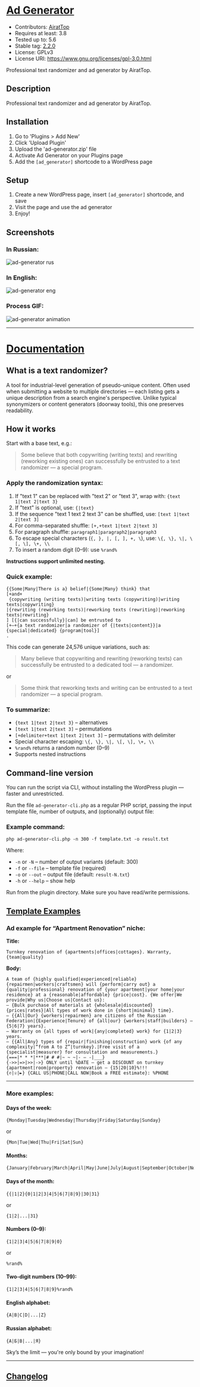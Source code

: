 # [Ad Generator](https://github.com/AiratTop/ad-generator)
* Contributors: [AiratTop](https://github.com/AiratTop)
* Requires at least: 3.8  
* Tested up to: 5.6  
* Stable tag: [2.2.0](https://github.com/AiratTop/ad-generator/releases/latest)  
* License: GPLv3  
* License URI: https://www.gnu.org/licenses/gpl-3.0.html  

Professional text randomizer and ad generator by AiratTop.

## Description

Professional text randomizer and ad generator by AiratTop.

## Installation

1. Go to 'Plugins > Add New'
2. Click 'Upload Plugin'
3. Upload the 'ad-generator.zip' file
4. Activate Ad Generator on your Plugins page
5. Add the `[ad_generator]` shortcode to a WordPress page

## Setup

1. Create a new WordPress page, insert `[ad_generator]` shortcode, and save
2. Visit the page and use the ad generator
3. Enjoy!

## Screenshots  
### In Russian:  
![ad-generator rus](https://user-images.githubusercontent.com/4050715/44120760-d26f5f34-a036-11e8-839a-da43067ff6a1.png)

### In English:  
![ad-generator eng](https://user-images.githubusercontent.com/4050715/44120977-97561f54-a037-11e8-9600-054306c0b98b.png)

### Process GIF:
![ad-generator animation](https://user-images.githubusercontent.com/4050715/44121069-eda8e5a8-a037-11e8-854d-3d6ac1cb5780.gif)

---

# [Documentation](https://github.com/AiratTop/ad-generator/wiki)

## What is a text randomizer?

A tool for industrial-level generation of pseudo-unique content. Often used when submitting a website to multiple directories — each listing gets a unique description from a search engine's perspective. Unlike typical synonymizers or content generators (doorway tools), this one preserves readability.

## How it works

Start with a base text, e.g.:

> Some believe that both copywriting (writing texts) and rewriting (reworking existing ones) can successfully be entrusted to a text randomizer — a special program.

### Apply the randomization syntax:
1. If "text 1" can be replaced with "text 2" or "text 3", wrap with: `{text 1|text 2|text 3}`
2. If "text" is optional, use: `{|text}`
3. If the sequence "text 1 text 2 text 3" can be shuffled, use: `[text 1|text 2|text 3]`
4. For comma-separated shuffle: `[+,+text 1|text 2|text 3]`
5. For paragraph shuffle: `paragraph1|paragraph2|paragraph3`
6. To escape special characters (`{, }, |, [, ], +, \`), use: `\{, \}, \|, \[, \], \+, \\`
7. To insert a random digit (0–9): use `%rand%`

**Instructions support unlimited nesting.**

### Quick example:
```
{{Some|Many|There is a} belief|{Some|Many} think} that 
[+and+ 
 {copywriting (writing texts)|writing texts (copywriting)|writing texts|copywriting}
|{rewriting (reworking texts)|reworking texts (rewriting)|reworking texts|rewriting}
] [{|can successfully}|can] be entrusted to 
[+–+{a text randomizer|a randomizer of {|texts|content}}|a {special|dedicated} {program|tool}]
.
```

This code can generate 24,576 unique variations, such as:

> Many believe that copywriting and rewriting (reworking texts) can successfully be entrusted to a dedicated tool — a randomizer.

or

> Some think that reworking texts and writing can be entrusted to a text randomizer — a special program.

### To summarize:
* `{text 1|text 2|text 3}` – alternatives
* `[text 1|text 2|text 3]` – permutations
* `[+delimiter+text 1|text 2|text 3]` – permutations with delimiter
* Special character escaping: `\{, \}, \|, \[, \], \+, \\`
* `%rand%` returns a random number (0–9)
* Supports nested instructions

## Command-line version

You can run the script via CLI, without installing the WordPress plugin — faster and unrestricted.

Run the file `ad-generator-cli.php` as a regular PHP script, passing the input template file, number of outputs, and (optionally) output file:

### Example command:
```
php ad-generator-cli.php -n 300 -f template.txt -o result.txt
```

Where:

* `-n` or `-N` – number of output variants (default: 300)
* `-f` or `--file` – template file (required)
* `-o` or `--out` – output file (default: `result-N.txt`)
* `-h` or `--help` – show help

Run from the plugin directory. Make sure you have read/write permissions.

## [Template Examples](https://github.com/AiratTop/ad-generator/wiki/Template-Examples)

### Ad example for “Apartment Renovation” niche:

**Title:**
```
Turnkey renovation of {apartments|offices|cottages}. Warranty, {team|quality}
```

**Body:**
```
A team of {highly qualified|experienced|reliable} {repairmen|workers|craftsmen} will {perform|carry out} a {quality|professional} renovation of {your apartment|your home|your residence} at a {reasonable|affordable} {price|cost}. {We offer|We provide|Why us|Choose us|Contact us}:
— {Bulk purchase of materials at {wholesale|discounted} {prices|rates}|All types of work done in {short|minimal} time}.
— {{All|Our} {workers|repairmen} are citizens of the Russian Federation|{Experience|Tenure} of {all|our} {workers|staff|builders} – {5|6|7} years}.
— Warranty on {all types of work|{any|completed} work} for {1|2|3} years.
— {{All|Any} types of {repair|finishing|construction} work {of any complexity|“from A to Z”|turnkey}.|Free visit of a {specialist|measurer} for consultation and measurements.}
{===|* * *|***|# # #|~ ~ ~|- — -|___}
{->>|=>|>>|->} ONLY until %DATE — get a DISCOUNT on turnkey {apartment|room|property} renovation – {15|20|10}%!!!
{✆|☏|►} {CALL US|PHONE|CALL NOW|Book a FREE estimate}: %PHONE
```

---

### More examples:

#### Days of the week:
```
{Monday|Tuesday|Wednesday|Thursday|Friday|Saturday|Sunday}
```
or
```
{Mon|Tue|Wed|Thu|Fri|Sat|Sun}
```

#### Months:
```
{January|February|March|April|May|June|July|August|September|October|November|December}
```

#### Days of the month:
```
{{|1|2}{0|1|2|3|4|5|6|7|8|9}|30|31}
```
or
```
{1|2|...|31}
```

#### Numbers (0–9):
```
{1|2|3|4|5|6|7|8|9|0}
```
or
```
%rand%
```

#### Two-digit numbers (10–99):
```
{1|2|3|4|5|6|7|8|9}%rand%
```

#### English alphabet:
```
{A|B|C|D|...|Z}
```

#### Russian alphabet:
```
{А|Б|В|...|Я}
```

Sky’s the limit — you're only bound by your imagination!

---

## [Changelog](https://github.com/AiratTop/ad-generator/blob/master/CHANGELOG.md)
